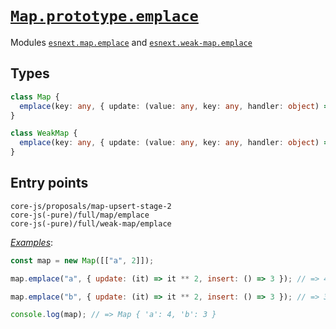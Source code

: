 # [`Map.prototype.emplace`](https://github.com/thumbsupep/proposal-upsert)

Modules [`esnext.map.emplace`](/packages/core-js/modules/esnext.map.emplace.js) and [`esnext.weak-map.emplace`](/packages/core-js/modules/esnext.weak-map.emplace.js)

## Types

```ts
class Map {
  emplace(key: any, { update: (value: any, key: any, handler: object) => updated: any, insert: (key: any, handler: object) => value: any): updated | value;
}

class WeakMap {
  emplace(key: any, { update: (value: any, key: any, handler: object) => updated: any, insert: (key: any, handler: object) => value: any): updated | value;
}
```

## Entry points



```
core-js/proposals/map-upsert-stage-2
core-js(-pure)/full/map/emplace
core-js(-pure)/full/weak-map/emplace
```

[_Examples_](https://is.gd/ty5I2v):

```js
const map = new Map([["a", 2]]);

map.emplace("a", { update: (it) => it ** 2, insert: () => 3 }); // => 4

map.emplace("b", { update: (it) => it ** 2, insert: () => 3 }); // => 3

console.log(map); // => Map { 'a': 4, 'b': 3 }
```
